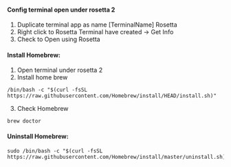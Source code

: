#### Config terminal open under rosetta 2
  1. Duplicate terminal app as name [TerminalName] Rosetta
  2. Right click to Rosetta Terminal have created -> Get Info
  3. Check to Open using Rosetta
  
#### Install Homebrew: 
  1. Open terminal under rosetta 2
  2. Install home brew
    
    /bin/bash -c "$(curl -fsSL https://raw.githubusercontent.com/Homebrew/install/HEAD/install.sh)"
  
  3. Check Homebrew
    
    brew doctor
  
#### Uninstall Homebrew:

    sudo /bin/bash -c "$(curl -fsSL https://raw.githubusercontent.com/Homebrew/install/master/uninstall.sh)"
